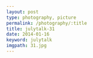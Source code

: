 ```yaml
---
layout: post
type: photography, picture
permalink: /photography/:title
title: julytalk-31
date: 2014-01-16
keyword: julytalk
imgpath: 31.jpg
---
```



